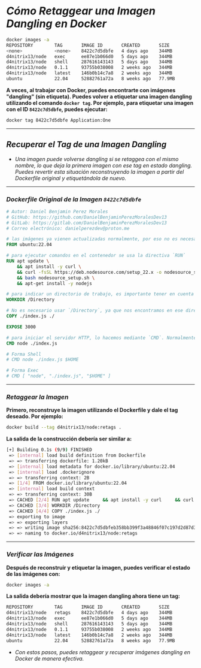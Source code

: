 <!-- Autor: Daniel Benjamin Perez Morales -->
<!-- GitHub: https://github.com/DanielBenjaminPerezMoralesDev13 -->
<!-- GitLab: https://gitlab.com/DanielBenjaminPerezMoralesDev13 -->
<!-- Correo electrónico: danielperezdev@proton.me -->

# ***Cómo Retaggear una Imagen Dangling en Docker***

```bash
docker images -a
REPOSITORY        TAG       IMAGE ID       CREATED       SIZE
<none>            <none>    8422c7d5dbfe   4 days ago    344MB
d4nitrix13/node   exec      ee87e1b066d0   5 days ago    344MB
d4nitrix13/node   shell     287616143143   5 days ago    344MB
d4nitrix13/node   0.1.1     93755b038008   2 weeks ago   344MB
d4nitrix13/node   latest    146b0b14c7a8   2 weeks ago   344MB
ubuntu            22.04     52882761a72a   8 weeks ago   77.9MB
```

**A veces, al trabajar con Docker, puedes encontrarte con imágenes "dangling" (sin etiqueta). Puedes volver a etiquetar una imagen dangling utilizando el comando `docker tag`. Por ejemplo, para etiquetar una imagen con el ID `8422c7d5dbfe`, puedes ejecutar:**

```bash
docker tag 8422c7d5dbfe Application:One
```

---

## ***Recuperar el Tag de una Imagen Dangling***

- *Una imagen puede volverse dangling si se retaggea con el mismo nombre, lo que deja la primera imagen con ese tag en estado dangling. Puedes revertir esta situación reconstruyendo la imagen a partir del Dockerfile original y etiquetándola de nuevo.*

---

### ***Dockerfile Original de la Imagen `8422c7d5dbfe`***

```Dockerfile
# Autor: Daniel Benjamin Perez Morales
# GitHub: https://github.com/DanielBenjaminPerezMoralesDev13
# GitLab: https://gitlab.com/DanielBenjaminPerezMoralesDev13
# Correo electrónico: danielperezdev@proton.me

# las imágenes ya vienen actualizadas normalmente, por eso no es necesario poner `apt upgrade`
FROM ubuntu:22.04

# para ejecutar comandos en el contenedor se usa la directiva `RUN`
RUN apt update \
    && apt install -y curl \
    && curl -fsSL https://deb.nodesource.com/setup_22.x -o nodesource_setup.sh \
    && bash nodesource_setup.sh \
    && apt-get install -y nodejs

# para indicar un directorio de trabajo, es importante tener en cuenta que después de usar este comando nos encontraremos en el directorio /Directory
WORKDIR /Directory

# No es necesario usar `/Directory`, ya que nos encontramos en ese directorio; podemos usar la ruta relativa `./` o incluso solo el punto `.`
COPY ./index.js ./

EXPOSE 3000

# para iniciar el servidor HTTP, lo hacemos mediante `CMD`. Normalmente sería bash, pero en este caso ponemos `node ./index.js`. Recuerda que ya estamos en el directorio /Directory
CMD node ./index.js

# Forma Shell
# CMD node ./index.js $HOME

# Forma Exec
# CMD [ "node", "./index.js", "$HOME" ]
```

---

### ***Retaggear la Imagen***

**Primero, reconstruye la imagen utilizando el Dockerfile y dale el tag deseado. Por ejemplo:**

```bash
docker build --tag d4nitrix13/node:retags .
```

**La salida de la construcción debería ser similar a:**

```bash
[+] Building 0.1s (9/9) FINISHED
 => [internal] load build definition from Dockerfile                                                                             0.0s
 => => transferring dockerfile: 1.20kB                                                                                           0.0s
 => [internal] load metadata for docker.io/library/ubuntu:22.04                                                                  0.0s
 => [internal] load .dockerignore                                                                                                0.0s
 => => transferring context: 2B                                                                                                  0.0s
 => [1/4] FROM docker.io/library/ubuntu:22.04                                                                                    0.0s
 => [internal] load build context                                                                                                0.0s
 => => transferring context: 30B                                                                                                 0.0s
 => CACHED [2/4] RUN apt update     && apt install -y curl     && curl -fsSL https://deb.nodesource.com/setup_22.x -o nodesourc  0.0s
 => CACHED [3/4] WORKDIR /Directory                                                                                              0.0s
 => CACHED [4/4] COPY ./index.js ./                                                                                              0.0s
 => exporting to image                                                                                                           0.0s
 => => exporting layers                                                                                                          0.0s
 => => writing image sha256:8422c7d5dbfeb358bb399f3a48846f07c197d2d87d3bf897000a89b42d1f6a88                                     0.0s
 => => naming to docker.io/d4nitrix13/node:retags                                                                                0.0s
```

---

### ***Verificar las Imágenes***

**Después de reconstruir y etiquetar la imagen, puedes verificar el estado de las imágenes con:**

```bash
docker images -a
```

**La salida debería mostrar que la imagen dangling ahora tiene un tag:**

```bash
REPOSITORY        TAG       IMAGE ID       CREATED       SIZE
d4nitrix13/node   retags    8422c7d5dbfe   4 days ago    344MB
d4nitrix13/node   exec      ee87e1b066d0   5 days ago    344MB
d4nitrix13/node   shell     287616143143   5 days ago    344MB
d4nitrix13/node   0.1.1     93755b038008   2 weeks ago   344MB
d4nitrix13/node   latest    146b0b14c7a8   2 weeks ago   344MB
ubuntu            22.04     52882761a72a   8 weeks ago   77.9MB
```

- *Con estos pasos, puedes retaggear y recuperar imágenes dangling en Docker de manera efectiva.*
